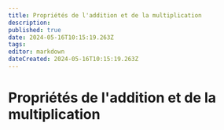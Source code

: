 ```yaml
---
title: Propriétés de l'addition et de la multiplication
description: 
published: true
date: 2024-05-16T10:15:19.263Z
tags: 
editor: markdown
dateCreated: 2024-05-16T10:15:19.263Z
---
```


# Propriétés de l'addition et de la multiplication

